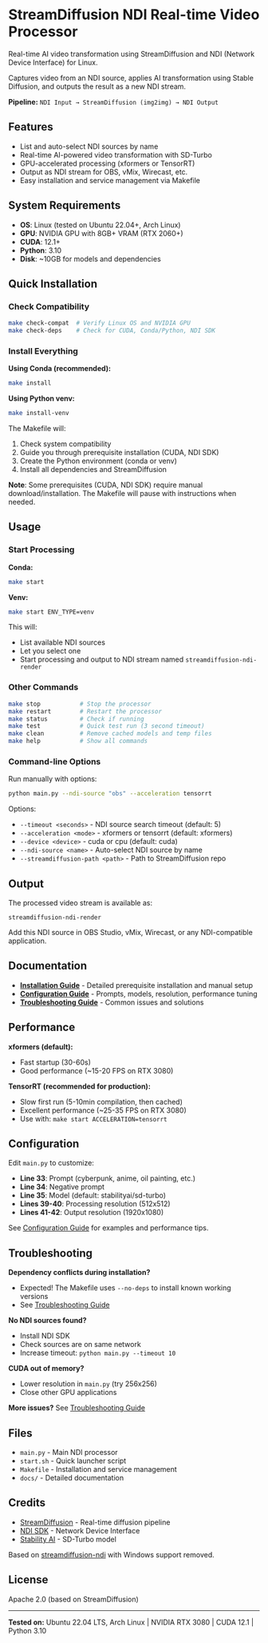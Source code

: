 # StreamDiffusion NDI Real-time Video Processor

Real-time AI video transformation using StreamDiffusion and NDI (Network Device Interface) for Linux.

Captures video from an NDI source, applies AI transformation using Stable Diffusion, and outputs the result as a new NDI stream.

**Pipeline:** `NDI Input → StreamDiffusion (img2img) → NDI Output`

## Features

- List and auto-select NDI sources by name
- Real-time AI-powered video transformation with SD-Turbo
- GPU-accelerated processing (xformers or TensorRT)
- Output as NDI stream for OBS, vMix, Wirecast, etc.
- Easy installation and service management via Makefile

## System Requirements

- **OS**: Linux (tested on Ubuntu 22.04+, Arch Linux)
- **GPU**: NVIDIA GPU with 8GB+ VRAM (RTX 2060+)
- **CUDA**: 12.1+
- **Python**: 3.10
- **Disk**: ~10GB for models and dependencies

## Quick Installation

### Check Compatibility

```bash
make check-compat  # Verify Linux OS and NVIDIA GPU
make check-deps    # Check for CUDA, Conda/Python, NDI SDK
```

### Install Everything

**Using Conda (recommended):**
```bash
make install
```

**Using Python venv:**
```bash
make install-venv
```

The Makefile will:
1. Check system compatibility
2. Guide you through prerequisite installation (CUDA, NDI SDK)
3. Create the Python environment (conda or venv)
4. Install all dependencies and StreamDiffusion

**Note**: Some prerequisites (CUDA, NDI SDK) require manual download/installation. The Makefile will pause with instructions when needed.

## Usage

### Start Processing

**Conda:**
```bash
make start
```

**Venv:**
```bash
make start ENV_TYPE=venv
```

This will:
- List available NDI sources
- Let you select one
- Start processing and output to NDI stream named `streamdiffusion-ndi-render`

### Other Commands

```bash
make stop           # Stop the processor
make restart        # Restart the processor
make status         # Check if running
make test           # Quick test run (3 second timeout)
make clean          # Remove cached models and temp files
make help           # Show all commands
```

### Command-line Options

Run manually with options:
```bash
python main.py --ndi-source "obs" --acceleration tensorrt
```

Options:
- `--timeout <seconds>` - NDI source search timeout (default: 5)
- `--acceleration <mode>` - xformers or tensorrt (default: xformers)
- `--device <device>` - cuda or cpu (default: cuda)
- `--ndi-source <name>` - Auto-select NDI source by name
- `--streamdiffusion-path <path>` - Path to StreamDiffusion repo

## Output

The processed video stream is available as:
```
streamdiffusion-ndi-render
```

Add this NDI source in OBS Studio, vMix, Wirecast, or any NDI-compatible application.

## Documentation

- **[Installation Guide](docs/installation.md)** - Detailed prerequisite installation and manual setup
- **[Configuration Guide](docs/configuration.md)** - Prompts, models, resolution, performance tuning
- **[Troubleshooting Guide](docs/troubleshooting.md)** - Common issues and solutions

## Performance

**xformers (default):**
- Fast startup (30-60s)
- Good performance (~15-20 FPS on RTX 3080)

**TensorRT (recommended for production):**
- Slow first run (5-10min compilation, then cached)
- Excellent performance (~25-35 FPS on RTX 3080)
- Use with: `make start ACCELERATION=tensorrt`

## Configuration

Edit `main.py` to customize:
- **Line 33**: Prompt (cyberpunk, anime, oil painting, etc.)
- **Line 34**: Negative prompt
- **Line 35**: Model (default: stabilityai/sd-turbo)
- **Lines 39-40**: Processing resolution (512x512)
- **Lines 41-42**: Output resolution (1920x1080)

See [Configuration Guide](docs/configuration.md) for examples and performance tips.

## Troubleshooting

**Dependency conflicts during installation?**
- Expected! The Makefile uses `--no-deps` to install known working versions
- See [Troubleshooting Guide](docs/troubleshooting.md)

**No NDI sources found?**
- Install NDI SDK
- Check sources are on same network
- Increase timeout: `python main.py --timeout 10`

**CUDA out of memory?**
- Lower resolution in `main.py` (try 256x256)
- Close other GPU applications

**More issues?** See [Troubleshooting Guide](docs/troubleshooting.md)

## Files

- `main.py` - Main NDI processor
- `start.sh` - Quick launcher script
- `Makefile` - Installation and service management
- `docs/` - Detailed documentation

## Credits

- [StreamDiffusion](https://github.com/cumulo-autumn/StreamDiffusion) - Real-time diffusion pipeline
- [NDI SDK](https://ndi.tv/) - Network Device Interface
- [Stability AI](https://stability.ai/) - SD-Turbo model

Based on [streamdiffusion-ndi](https://github.com/ktamas77/streamdiffusion-ndi) with Windows support removed.

## License

Apache 2.0 (based on StreamDiffusion)

---

**Tested on:** Ubuntu 22.04 LTS, Arch Linux | NVIDIA RTX 3080 | CUDA 12.1 | Python 3.10
